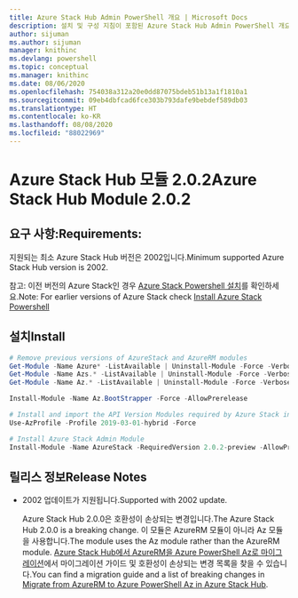 ```yaml
---
title: Azure Stack Hub Admin PowerShell 개요 | Microsoft Docs
description: 설치 및 구성 지침이 포함된 Azure Stack Hub Admin PowerShell 개요입니다.
author: sijuman
ms.author: sijuman
manager: knithinc
ms.devlang: powershell
ms.topic: conceptual
ms.manager: knithinc
ms.date: 08/06/2020
ms.openlocfilehash: 754038a312a20e0dd87075bdeb51b13a1f1810a1
ms.sourcegitcommit: 09eb4dbfcad6fce303b793dafe9bebdef589db03
ms.translationtype: HT
ms.contentlocale: ko-KR
ms.lasthandoff: 08/08/2020
ms.locfileid: "88022969"
---
```

# <a name="azure-stack-hub-module-202"></a><span data-ttu-id="32e06-103">Azure Stack Hub 모듈 2.0.2</span><span class="sxs-lookup"><span data-stu-id="32e06-103">Azure Stack Hub Module 2.0.2</span></span>

## <a name="requirements"></a><span data-ttu-id="32e06-104">요구 사항:</span><span class="sxs-lookup"><span data-stu-id="32e06-104">Requirements:</span></span>

<span data-ttu-id="32e06-105">지원되는 최소 Azure Stack Hub 버전은 2002입니다.</span><span class="sxs-lookup"><span data-stu-id="32e06-105">Minimum supported Azure Stack Hub version is 2002.</span></span>

<span data-ttu-id="32e06-106">참고: 이전 버전의 Azure Stack인 경우 [Azure Stack Powershell 설치](https://docs.microsoft.com/azure/azure-stack/azure-stack-powershell-install#install-azure-stack-powershell)를 확인하세요.</span><span class="sxs-lookup"><span data-stu-id="32e06-106">Note: For earlier versions of Azure Stack check [Install Azure Stack Powershell](https://docs.microsoft.com/azure/azure-stack/azure-stack-powershell-install#install-azure-stack-powershell)</span></span>

## <a name="install"></a><span data-ttu-id="32e06-107">설치</span><span class="sxs-lookup"><span data-stu-id="32e06-107">Install</span></span>

```powershell
# Remove previous versions of AzureStack and AzureRM modules
Get-Module -Name Azure* -ListAvailable | Uninstall-Module -Force -Verbose -ErrorAction Continue
Get-Module -Name Azs.* -ListAvailable | Uninstall-Module -Force -Verbose -ErrorAction Continue
Get-Module -Name Az.* -ListAvailable | Uninstall-Module -Force -Verbose -ErrorAction Continue

Install-Module -Name Az.BootStrapper -Force -AllowPrerelease

# Install and import the API Version Modules required by Azure Stack into the current PowerShell session.
Use-AzProfile -Profile 2019-03-01-hybrid -Force

# Install Azure Stack Admin Module
Install-Module -Name AzureStack -RequiredVersion 2.0.2-preview -AllowPrerelease
```


## <a name="release-notes"></a><span data-ttu-id="32e06-108">릴리스 정보</span><span class="sxs-lookup"><span data-stu-id="32e06-108">Release Notes</span></span>

* <span data-ttu-id="32e06-109">2002 업데이트가 지원됩니다.</span><span class="sxs-lookup"><span data-stu-id="32e06-109">Supported with 2002 update.</span></span>  

  <span data-ttu-id="32e06-110">Azure Stack Hub 2.0.0은 호환성이 손상되는 변경입니다.</span><span class="sxs-lookup"><span data-stu-id="32e06-110">The Azure Stack Hub 2.0.0 is a breaking change.</span></span> <span data-ttu-id="32e06-111">이 모듈은 AzureRM 모듈이 아니라 Az 모듈을 사용합니다.</span><span class="sxs-lookup"><span data-stu-id="32e06-111">The module uses the Az module rather than the AzureRM module.</span></span> <span data-ttu-id="32e06-112">[Azure Stack Hub에서 AzureRM을 Azure PowerShell Az로 마이그레이션](https://aka.ms/AA7qsji)에서 마이그레이션 가이드 및 호환성이 손상되는 변경 목록을 찾을 수 있습니다.</span><span class="sxs-lookup"><span data-stu-id="32e06-112">You can find a migration guide and a list of breaking changes in [Migrate from AzureRM to Azure PowerShell Az in Azure Stack Hub](https://aka.ms/AA7qsji).</span></span>
